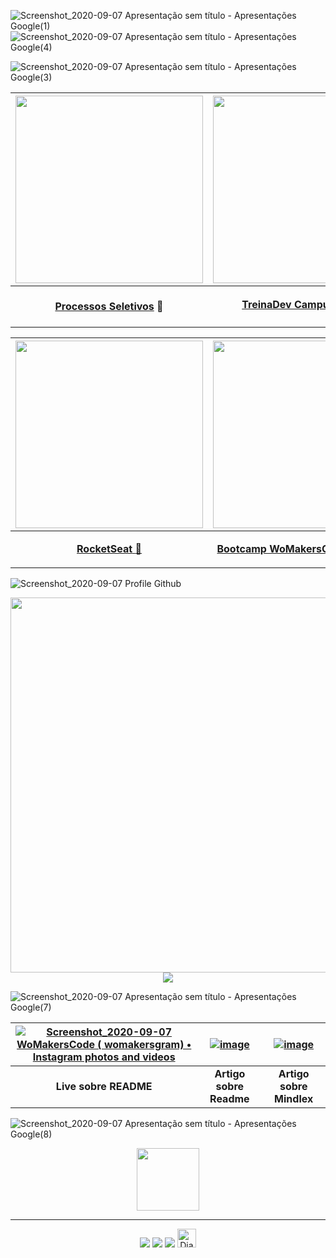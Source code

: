 ![Screenshot_2020-09-07 Apresentação sem título - Apresentações Google(1)](https://user-images.githubusercontent.com/46378210/92345616-6b120c80-f0a0-11ea-88f9-92fe9555b81b.png)
![Screenshot_2020-09-07 Apresentação sem título - Apresentações Google(4)](https://user-images.githubusercontent.com/46378210/92347266-ec1fd280-f0a5-11ea-9f2d-58135aca0fe7.png)

![Screenshot_2020-09-07 Apresentação sem título - Apresentações Google(3)](https://user-images.githubusercontent.com/46378210/92345626-749b7480-f0a0-11ea-8c24-92882f26199c.png)

|[<img src="https://user-images.githubusercontent.com/46378210/75095204-53928c80-5571-11ea-9638-61e5a0d25f8c.png" width="300"/>](https://github.com/reginadiana/projects-of-selective-process)|[<img src="https://user-images.githubusercontent.com/46378210/78724750-7cde6080-7904-11ea-83b7-b373e0a3e965.png" width="300"/>](https://github.com/reginadiana/treina-dev-turma-3)|
|------|------|
|<p align="center">[**Processos Seletivos**](https://github.com/reginadiana/projects-of-selective-process) :leaves:</p>|<p align="center">[**TreinaDev CampusCode**](https://github.com/reginadiana/treina-dev-turma-3) :eight_spoked_asterisk:</p>|

[<img  src="https://user-images.githubusercontent.com/46378210/74868705-69b40900-5335-11ea-98a6-7f1f3725423d.png"  width="300"/>](https://github.com/reginadiana/rocketseat-projects)| [<img src="https://user-images.githubusercontent.com/46378210/74677099-4dc63100-5196-11ea-86ff-10473a8f1553.png" width="300"/>](https://github.com/reginadiana/womakerscode-react)|
| ----- |----- |
| <p align="center">[**RocketSeat** :bookmark:](https://github.com/reginadiana/rocketseat-projects) </p>| <p align="center"> [**Bootcamp WoMakersCode - React** :bookmark:](https://github.com/reginadiana/womakerscode-react) </p> |

![Screenshot_2020-09-07 Profile Github](https://user-images.githubusercontent.com/46378210/92420125-027e6a80-f148-11ea-9f3f-e4fa5aa4c992.png)

<p align="center">
<img src="https://user-images.githubusercontent.com/46378210/92420132-0e6a2c80-f148-11ea-887d-36f783cec7f6.png" width=600/>
<img src="https://github-readme-stats.vercel.app/api?username=reginadiana"/>
</p>

![Screenshot_2020-09-07 Apresentação sem título - Apresentações Google(7)](https://user-images.githubusercontent.com/46378210/92347410-65b7c080-f0a6-11ea-81c5-5ca5cb0c903f.png)

| [![Screenshot_2020-09-07 WoMakersCode ( womakersgram) • Instagram photos and videos](https://user-images.githubusercontent.com/46378210/92347635-14f49780-f0a7-11ea-9400-37fafe3c6b11.png)](https://www.youtube.com/watch?v=2A_ebBA3jzM&t=32s) | [![image](https://user-images.githubusercontent.com/46378210/92347722-5b49f680-f0a7-11ea-8410-6c354b827e2b.png)](https://dev.to/reginadiana/como-escrever-um-readme-md-sensacional-no-github-4509) | [![image](https://user-images.githubusercontent.com/46378210/92347685-3a81a100-f0a7-11ea-8fad-e56889c69122.png)](https://dev.to/reginadiana/como-ler-sinais-cerebrais-com-mindlfex-e-arduino-1o8l)|
| :------: | :------: | :------: | 
| **Live sobre README** | **Artigo sobre Readme** | **Artigo sobre Mindlex** |

![Screenshot_2020-09-07 Apresentação sem título - Apresentações Google(8)](https://user-images.githubusercontent.com/46378210/92347415-68b2b100-f0a6-11ea-9aac-79ad39256306.png)

<p align="center">
<a href="https://dianaregina.netlify.app/"><img src="https://encrypted-tbn0.gstatic.com/images?q=tbn%3AANd9GcRd1U6GlJJco5yndqtExm6XQTxygVJcpqENAQ&usqp=CAU/" width="100"></a>
</p>

<hr/>

<p align="center">
  <a href="https://medium.com/@dianareginadr19"><img src="https://img.shields.io/badge/medium-%2312100E.svg?&style=for-the-badge&logo=medium&logoColor=white"/></a>
  <a href="https://www.linkedin.com/in/diana-regina-a96840173/"><img src="https://img.shields.io/badge/linkedin-%230077B5.svg?&style=for-the-badge&logo=linkedin&logoColor=white"/></a>
  <a href="https://www.instagram.com/encantosfazenda/?hl=pt-br"><img src="https://img.shields.io/badge/instagram-%23E4405F.svg?&style=for-the-badge&logo=instagram&logoColor=white"/></a>
<a href="https://dev.to/reginadiana">
  <img src="https://d2fltix0v2e0sb.cloudfront.net/dev-badge.svg" alt="Diana Regina 's DEV Profile" height="30" width="30">
</a>
</p>
